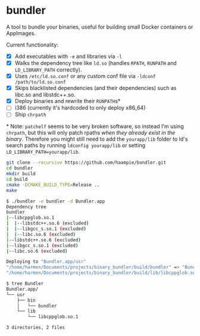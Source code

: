 # bundler

A tool to bundle your binaries, useful for building small Docker containers or AppImages.

Current functionality:
- [x] Add executables with `-e` and libraries via `-l`
- [x] Walks the dependency tree like `ld.so` (handles `RPATH`, `RUNPATH` and `LD_LIBRARY_PATH` correctly).
- [x] Uses `/etc/ld.so.conf` or any custom conf file via `-ldconf /path/to/ld.so.conf`
- [x] Skips blacklisted dependencies (and their dependencies) such as libc.so and libstdc++.so.
- [x] Deploy binaries and rewrite their `RUNPATH`s\*
- [ ] i386 (currently it's hardcoded to only deploy x86_64)
- [ ] Ship `chrpath`

\* Note: `patchelf` seems to be very broken software, so instead I'm using `chrpath`, but this will only patch rpaths _when they already exist in the binary_. Therefore you might still need to add the `yourapp/lib` folder to ld's search paths by running `ldconfig yourapp/lib` or setting `LD_LIBRARY_PATH=yourapp/lib`.

```bash
git clone --recursive https://github.com/haampie/bundler.git
cd bundler
mkdir build
cd build
cmake -DCMAKE_BUILD_TYPE=Release ..
make
```

```bash
$ ./bundler -e bundler -d Bundler.app
Dependency tree
bundler
|--libcppglob.so.1
|  |--libstdc++.so.6 (excluded)
|  |--libgcc_s.so.1 (excluded)
|  |--libc.so.6 (excluded)
|--libstdc++.so.6 (excluded)
|--libgcc_s.so.1 (excluded)
|--libc.so.6 (excluded)

Deploying to "Bundler.app/usr"
"/home/harmen/Documents/projects/binary_bundler/build/bundler" => "Bundler.app/usr/bin/bundler"
"/home/harmen/Documents/projects/binary_bundler/build/lib/libcppglob.so.1.1.0" => "Bundler.app/usr/lib/libcppglob.so.1"

$ tree Bundler
Bundler.app/
└── usr
    ├── bin
    │   └── bundler
    └── lib
        └── libcppglob.so.1

3 directories, 2 files
```
